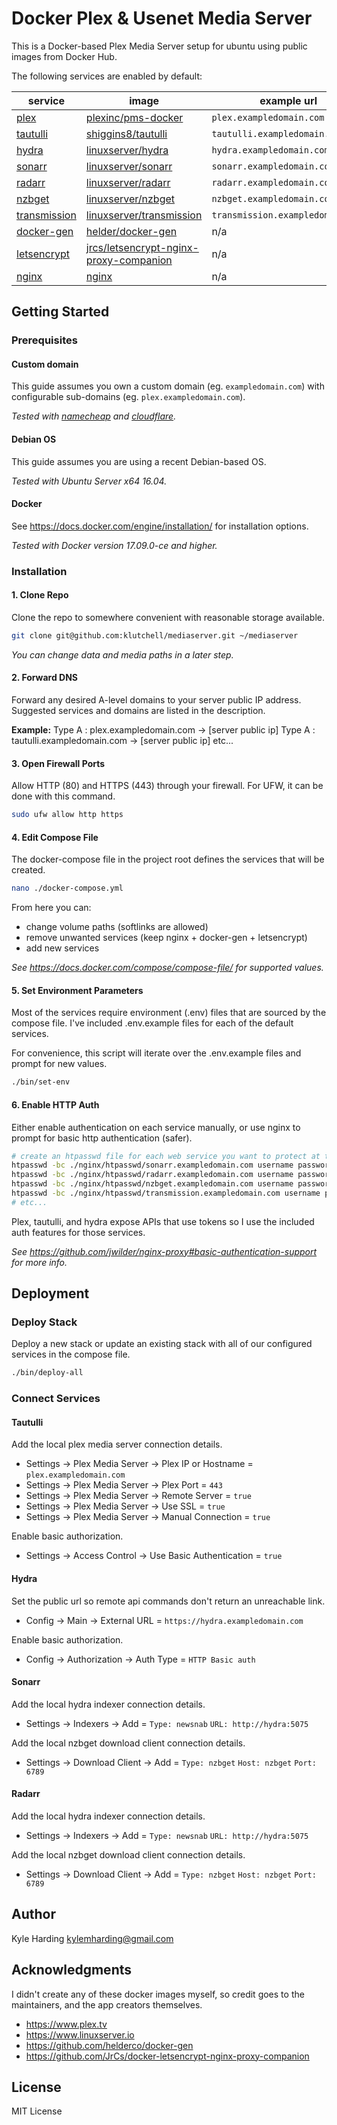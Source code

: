 # Docker Plex & Usenet Media Server #

This is a Docker-based Plex Media Server setup for ubuntu using public images from Docker Hub.

The following services are enabled by default:

|service|image|example url|
|---|---|---|
|[plex](plex.tv)|[plexinc/pms-docker](https://hub.docker.com/r/plexinc/pms-docker/)|`plex.exampledomain.com`|
|[tautulli](jonnywong16.github.io/plexpy/)|[shiggins8/tautulli](https://hub.docker.com/r/shiggins8/tautulli/)|`tautulli.exampledomain.com`|
|[hydra](github.com/theotherp/nzbhydra)|[linuxserver/hydra](https://hub.docker.com/r/linuxserver/hydra/)|`hydra.exampledomain.com`|
|[sonarr](sonarr.tv)|[linuxserver/sonarr](https://hub.docker.com/r/linuxserver/sonarr/)|`sonarr.exampledomain.com`|
|[radarr](radarr.video)|[linuxserver/radarr](https://hub.docker.com/r/linuxserver/radarr/)|`radarr.exampledomain.com`|
|[nzbget](nzbget.net)|[linuxserver/nzbget](https://hub.docker.com/r/linuxserver/nzbget/)|`nzbget.exampledomain.com`|
|[transmission](transmissionbt.com)|[linuxserver/transmission](https://hub.docker.com/r/linuxserver/transmission/)|`transmission.exampledomain.com`|
|[docker-gen](https://github.com/helderco/docker-gen)|[helder/docker-gen](https://hub.docker.com/r/helder/docker-gen/)|n/a|
|[letsencrypt](https://letsencrypt.org/)|[jrcs/letsencrypt-nginx-proxy-companion](https://hub.docker.com/r/jrcs/letsencrypt-nginx-proxy-companion)|n/a|
|[nginx](https://www.nginx.com/)|[nginx](https://hub.docker.com/_/nginx/)|n/a|

## Getting Started

### Prerequisites

#### Custom domain

This guide assumes you own a custom domain (eg. `exampledomain.com`) with configurable
sub-domains (eg. `plex.exampledomain.com`).

_Tested with [namecheap](https://www.namecheap.com/) and [cloudflare](https://www.cloudflare.com/)._

#### Debian OS

This guide assumes you are using a recent Debian-based OS.

_Tested with Ubuntu Server x64 16.04._

#### Docker

See https://docs.docker.com/engine/installation/ for installation options.

_Tested with Docker version 17.09.0-ce and higher._

### Installation

#### 1. Clone Repo

Clone the repo to somewhere convenient with reasonable storage available.

```bash
git clone git@github.com:klutchell/mediaserver.git ~/mediaserver
```

_You can change data and media paths in a later step._

#### 2. Forward DNS

Forward any desired A-level domains to your server public IP address. Suggested services
and domains are listed in the description.

**Example:**
Type A : plex.exampledomain.com -> [server public ip]
Type A : tautulli.exampledomain.com -> [server public ip]
etc...

#### 3. Open Firewall Ports

Allow HTTP (80) and HTTPS (443) through your firewall. For UFW, it can be done with
this command.

```bash
sudo ufw allow http https
```

#### 4. Edit Compose File

The docker-compose file in the project root defines the services that will be created.

```bash
nano ./docker-compose.yml
```

From here you can:
* change volume paths (softlinks are allowed)
* remove unwanted services (keep nginx + docker-gen + letsencrypt)
* add new services

_See https://docs.docker.com/compose/compose-file/ for supported values._

#### 5. Set Environment Parameters

Most of the services require environment (.env) files that are sourced by the compose file.
I've included .env.example files for each of the default services.

For convenience, this script will iterate over the .env.example files and prompt for new values.

```bash
./bin/set-env
```

#### 6. Enable HTTP Auth

Either enable authentication on each service manually, or use nginx to prompt for
basic http authentication (safer).

```bash
# create an htpasswd file for each web service you want to protect at the nginx level
htpasswd -bc ./nginx/htpasswd/sonarr.exampledomain.com username password
htpasswd -bc ./nginx/htpasswd/radarr.exampledomain.com username password
htpasswd -bc ./nginx/htpasswd/nzbget.exampledomain.com username password
htpasswd -bc ./nginx/htpasswd/transmission.exampledomain.com username password
# etc...
```

Plex, tautulli, and hydra expose APIs that use tokens so I use the included
auth features for those services.

_See https://github.com/jwilder/nginx-proxy#basic-authentication-support for more info._

## Deployment

### Deploy Stack

Deploy a new stack or update an existing stack with all of our configured services in the compose file.

```bash
./bin/deploy-all
```

### Connect Services

#### Tautulli

Add the local plex media server connection details.
* Settings -> Plex Media Server -> Plex IP or Hostname = `plex.exampledomain.com`
* Settings -> Plex Media Server -> Plex Port = `443`
* Settings -> Plex Media Server -> Remote Server = `true`
* Settings -> Plex Media Server -> Use SSL = `true`
* Settings -> Plex Media Server -> Manual Connection = `true`

Enable basic authorization.
* Settings -> Access Control -> Use Basic Authentication = `true`

#### Hydra

Set the public url so remote api commands don't return an unreachable link.
* Config -> Main -> External URL = `https://hydra.exampledomain.com`

Enable basic authorization.
* Config -> Authorization -> Auth Type = `HTTP Basic auth`

#### Sonarr

Add the local hydra indexer connection details.
* Settings -> Indexers -> Add = `Type: newsnab` `URL: http://hydra:5075`

Add the local nzbget download client connection details.
* Settings -> Download Client -> Add = `Type: nzbget` `Host: nzbget` `Port: 6789`

#### Radarr

Add the local hydra indexer connection details.
* Settings -> Indexers -> Add = `Type: newsnab` `URL: http://hydra:5075`

Add the local nzbget download client connection details.
* Settings -> Download Client -> Add = `Type: nzbget` `Host: nzbget` `Port: 6789`

## Author

Kyle Harding <kylemharding@gmail.com>

## Acknowledgments

I didn't create any of these docker images myself, so credit goes to the
maintainers, and the app creators themselves.

* https://www.plex.tv
* https://www.linuxserver.io
* https://github.com/helderco/docker-gen
* https://github.com/JrCs/docker-letsencrypt-nginx-proxy-companion

## License

MIT License
